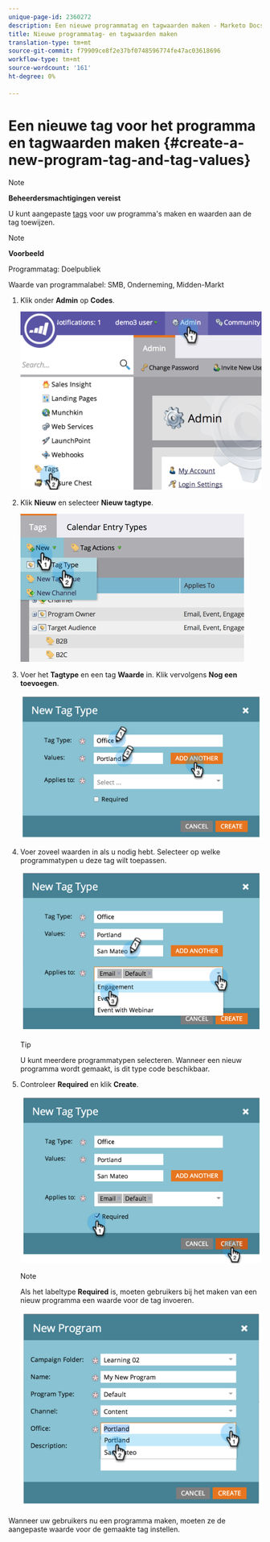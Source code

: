 ```yaml
---
unique-page-id: 2360272
description: Een nieuwe programmatag en tagwaarden maken - Marketo Docs - Productdocumentatie
title: Nieuwe programmatag- en tagwaarden maken
translation-type: tm+mt
source-git-commit: f79909ce8f2e37bf0748596774fe47ac03618696
workflow-type: tm+mt
source-wordcount: '161'
ht-degree: 0%

---
```



# Een nieuwe tag voor het programma en tagwaarden maken {#create-a-new-program-tag-and-tag-values}

>[!NOTE]
>
>**Beheerdersmachtigingen vereist**

U kunt aangepaste [tags](/help/marketo/product-docs/core-marketo-concepts/programs/working-with-programs/understanding-tags.md) voor uw programma&#39;s maken en waarden aan de tag toewijzen.

>[!NOTE]
>
>**Voorbeeld**
>
>Programmatag: Doelpubliek
>
>Waarde van programmalabel: SMB, Onderneming, Midden-Markt

1. Klik onder **Admin** op **Codes**.

   ![](assets/image2014-9-24-12-3a10-3a32.png)

1. Klik **Nieuw** en selecteer **Nieuw tagtype**.

   ![](assets/image2014-9-24-12-3a12-3a43.png)

1. Voer het **Tagtype** en een tag **Waarde** in. Klik vervolgens **Nog een toevoegen**.

   ![](assets/image2014-9-24-12-3a16-3a55.png)

1. Voer zoveel waarden in als u nodig hebt. Selecteer op welke programmatypen u deze tag wilt toepassen.

   ![](assets/image2014-9-24-12-3a17-3a29.png)

   >[!TIP]
   >
   >U kunt meerdere programmatypen selecteren. Wanneer een nieuw programma wordt gemaakt, is dit type code beschikbaar.

1. Controleer **Required** en klik **Create**.

   ![](assets/image2014-9-24-12-3a18-3a33.png)

   >[!NOTE]
   >
   >Als het labeltype **Required** is, moeten gebruikers bij het maken van een nieuw programma een waarde voor de tag invoeren.

   ![](assets/image2014-9-24-12-3a19-3a17.png)

Wanneer uw gebruikers nu een programma maken, moeten ze de aangepaste waarde voor de gemaakte tag instellen.
